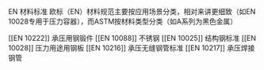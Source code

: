EN 材料标准
欧标（EN）材料规范主要按应用场景分类，相对来讲更细致（如EN 10028专用于压力容器），而ASTM按材料类型分类（如A系列为黑色金属）


[[EN 10222]] 承压用钢锻件
[[EN 10088]] 不锈钢
[[EN 10025]] 结构钢标准
[[EN 10028]] 压力用途用钢板
[[EN 10216]] 承压无缝钢管标准
[[EN 10217]] 承压焊接钢管




